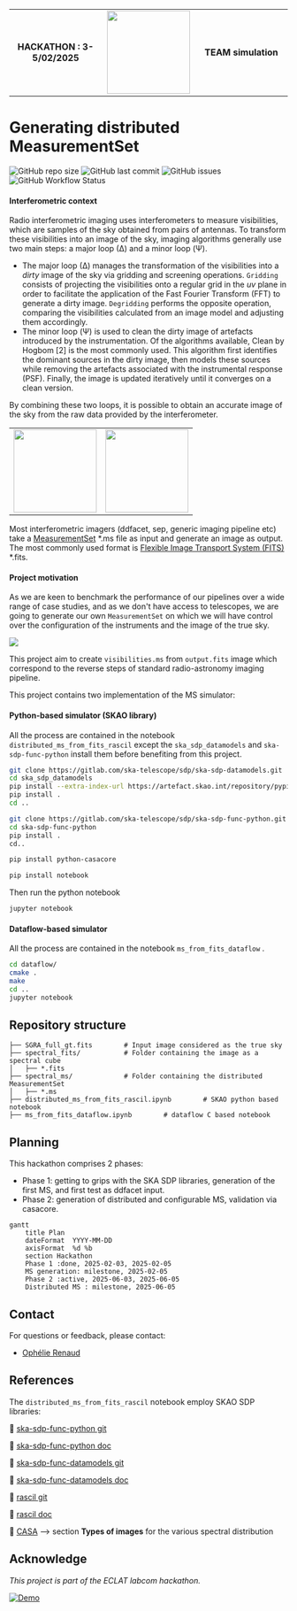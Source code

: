 <div align="center">
  <table width="100%" border="0">
    <tr>
      <td style="text-align: center; vertical-align: middle; width: 33%;">
        <strong>HACKATHON : 3-5/02/2025</strong>
      </td>
      <td style="text-align: center; vertical-align: middle; width: 33%;">
        <img src="https://avalon.ens-lyon.fr/wp-content/uploads/2024/03/Eclat_ecusson.png" height="150">
      </td>
      <td style="text-align: center; vertical-align: middle; width: 33%;">
        <strong>TEAM simulation</strong>
      </td>
    </tr>
  </table>
</div>

# Generating distributed MeasurementSet

![GitHub repo size](https://img.shields.io/github/repo-size/Ophelie-Renaud/vis-generator) ![GitHub last commit](https://img.shields.io/github/last-commit/Ophelie-Renaud/vis-generator) ![GitHub issues](https://img.shields.io/github/issues/Ophelie-Renaud/vis-generator) ![GitHub Workflow Status](https://img.shields.io/github/actions/workflow/status/Ophelie-Renaud/vis-generator/ci.yml?branch=main)


#### Interferometric context

Radio interferometric imaging uses interferometers to measure visibilities, which are samples of the sky obtained from pairs of antennas. To transform these visibilities into an image of the sky, imaging algorithms generally use two main steps: a major loop (∆) and a minor loop (Ψ).

- The major loop (∆) manages the transformation of the visibilities into a *dirty* image of the sky via gridding and screening operations. `Gridding` consists of projecting the visibilities onto a regular grid in the *uv* plane in order to facilitate the application of the Fast Fourier Transform (FFT) to generate a dirty image. `Degridding` performs the opposite operation, comparing the visibilities calculated from an image model and adjusting them accordingly. 
- The minor loop (Ψ) is used to clean the dirty image of artefacts introduced by the instrumentation. Of the algorithms available, Clean by Hogbom [2] is the most commonly used. This algorithm first identifies the dominant sources in the dirty image, then models these sources while removing the artefacts associated with the instrumental response (PSF). Finally, the image is updated iteratively until it converges on a clean version.

By combining these two loops, it is possible to obtain an accurate image of the sky from the raw data provided by the interferometer.

<div align="center">
  <table width="100%" border="0">
    <tr>
      <td style="text-align: center; vertical-align: middle; width: 50%;">
        <img src="https://github.com/Ophelie-Renaud/vis-generator/blob/main/pic/image2.jpg?raw=true" height="150">
      </td>
      <td style="text-align: center; vertical-align: middle; width: 50%;">
        <img src="https://github.com/Ophelie-Renaud/vis-generator/blob/main/pic/image3.jpg?raw=true" height="150">
      </td>
    </tr>
  </table>
</div>


Most interferometric imagers (ddfacet, sep, generic imaging pipeline etc) take a [MeasurementSet](https://casa.nrao.edu/Memos/229.html) *.ms file as input and generate an image as output. The most commonly used format is [Flexible Image Transport System (FITS)](https://www.aanda.org/articles/aa/abs/2010/16/aa15362-10/aa15362-10.html) *.fits.

#### Project motivation

As we are keen to benchmark the performance of our pipelines over a wide range of case studies, and as we don't have access to telescopes, we are going to generate our own `MeasurementSet` on which we will have control over the configuration of the instruments and the image of the true sky. 



![](https://raw.githubusercontent.com/Ophelie-Renaud/vis-generator/refs/heads/main/pic/proj.png)

This project aim to create `visibilities.ms` from `output.fits` image which correspond to the reverse steps of standard radio-astronomy imaging pipeline. 

This project contains two implementation of the MS simulator:

#### Python-based simulator (SKAO library)

All the process are contained in the notebook `distributed_ms_from_fits_rascil` except the `ska_sdp_datamodels`  and  `ska-sdp-func-python` install them before benefiting from this project.

```bash
git clone https://gitlab.com/ska-telescope/sdp/ska-sdp-datamodels.git
cd ska_sdp_datamodels
pip install --extra-index-url https://artefact.skao.int/repository/pypi-internal/simple ska-telmodel
pip install .
cd ..

git clone https://gitlab.com/ska-telescope/sdp/ska-sdp-func-python.git
cd ska-sdp-func-python
pip install .
cd..

pip install python-casacore

pip install notebook
```
Then run the python notebook
```bash
jupyter notebook
```
#### Dataflow-based simulator

All the process are contained in the notebook `ms_from_fits_dataflow` .
```bash
cd dataflow/
cmake .
make
cd ..
jupyter notebook
```

## Repository structure

```plaintext
├── SGRA_full_gt.fits        # Input image considered as the true sky  
├── spectral_fits/           # Folder containing the image as a spectral cube  
│   ├── *.fits  
├── spectral_ms/             # Folder containing the distributed MeasurementSet  
│   ├── *.ms  
├── distributed_ms_from_fits_rascil.ipynb        # SKAO python based notebook
├── ms_from_fits_dataflow.ipynb        # dataflow C based notebook
```
## Planning
This hackathon comprises 2 phases:
- Phase 1: getting to grips with the SKA SDP libraries, generation of the first MS, and first test as ddfacet input.
- Phase 2: generation of distributed and configurable MS, validation via casacore.

```mermaid
gantt
    title Plan
    dateFormat  YYYY-MM-DD
    axisFormat  %d %b
    section Hackathon
    Phase 1 :done, 2025-02-03, 2025-02-05
    MS generation: milestone, 2025-02-05
    Phase 2 :active, 2025-06-03, 2025-06-05
    Distributed MS : milestone, 2025-06-05
```

## Contact  

For questions or feedback, please contact:  
- [Ophélie Renaud](mailto:ophelie.renaud@ens-paris-saclay.fr)

## References

The `distributed_ms_from_fits_rascil` notebook employ SKAO SDP libraries:

📂 [ska-sdp-func-python git](https://gitlab.com/ska-telescope/sdp/ska-sdp-func-python)

📘 [ska-sdp-func-python doc](https://developer.skao.int/projects/ska-sdp-func-python/en/latest/)

📂 [ska-sdp-func-datamodels git](https://gitlab.com/ska-telescope/sdp/ska-sdp-datamodels)

📘 [ska-sdp-func-datamodels doc](https://developer.skao.int/projects/ska-sdp-datamodels/en/latest/)

📂 [rascil git](https://gitlab.com/ska-telescope/external/rascil-main)

📘 [rascil doc](https://developer.skao.int/projects/rascil/en/latest/index.html)

🔗 [CASA](https://casadocs.readthedocs.io/en/stable/notebooks/synthesis_imaging.html) --> section **Types of images** for the various spectral distribution

## Acknowledge

*This project is part of the ECLAT labcom hackathon.*

[![Demo](https://img.shields.io/badge/Live-Demo-blue)](https://ophelie-renaud.github.io/vis-generator/wast.html)

